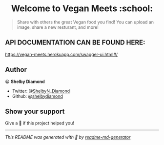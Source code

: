 <h1 align="center">Welcome to Vegan Meets :school:</h1>
<!-- <p>
  <a href="https://twitter.com/ShelbyN_Diamond">
    <img alt="Twitter: ShelbyN_Diamond" src="https://img.shields.io/twitter/follow/ShelbyN_Diamond.svg?style=social" target="_blank" />
  </a>
</p> -->

> Share with others the great Vegan food you find! You can upload an image, share a new resturant, and more!

## API DOCUMENTATION CAN BE FOUND HERE: 
https://vegan-meets.herokuapp.com/swagger-ui.html#/


## Author

:grinning: **Shelby Diamond**

- Twitter: [@ShelbyN_Diamond](https://twitter.com/ShelbyN_Diamond)
- Github: [@shelbydiamond](https://github.com/shelbydiamond)

## Show your support

Give a :star2: if this project helped you!

---

_This README was generated with :sparkling_heart: by [readme-md-generator](https://github.com/kefranabg/readme-md-generator)_
